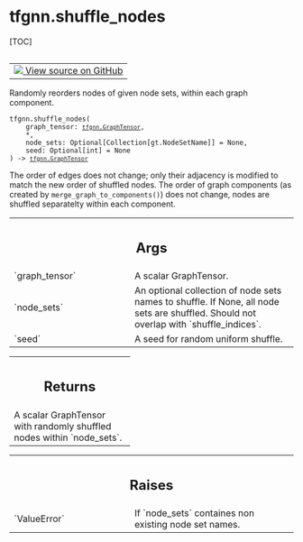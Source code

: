 # tfgnn.shuffle_nodes

[TOC]

<!-- Insert buttons and diff -->

<table class="tfo-notebook-buttons tfo-api nocontent" align="left">
<td>
  <a target="_blank" href="https://github.com/tensorflow/gnn/tree/master/tensorflow_gnn/graph/graph_tensor_ops.py#L1116-L1170">
    <img src="https://www.tensorflow.org/images/GitHub-Mark-32px.png" />
    View source on GitHub
  </a>
</td>
</table>

Randomly reorders nodes of given node sets, within each graph component.

<pre class="devsite-click-to-copy prettyprint lang-py tfo-signature-link">
<code>tfgnn.shuffle_nodes(
    graph_tensor: <a href="../tfgnn/GraphTensor.md"><code>tfgnn.GraphTensor</code></a>,
    *,
    node_sets: Optional[Collection[gt.NodeSetName]] = None,
    seed: Optional[int] = None
) -> <a href="../tfgnn/GraphTensor.md"><code>tfgnn.GraphTensor</code></a>
</code></pre>

<!-- Placeholder for "Used in" -->

The order of edges does not change; only their adjacency is modified to match
the new order of shuffled nodes. The order of graph components (as created by
`merge_graph_to_components()`) does not change, nodes are shuffled separatelty
within each component.

<!-- Tabular view -->

 <table class="responsive fixed orange">
<colgroup><col width="214px"><col></colgroup>
<tr><th colspan="2"><h2 class="add-link">Args</h2></th></tr>

<tr>
<td>
`graph_tensor`<a id="graph_tensor"></a>
</td>
<td>
A scalar GraphTensor.
</td>
</tr><tr>
<td>
`node_sets`<a id="node_sets"></a>
</td>
<td>
An optional collection of node sets names to shuffle. If None,
all node sets are shuffled.  Should not overlap with `shuffle_indices`.
</td>
</tr><tr>
<td>
`seed`<a id="seed"></a>
</td>
<td>
A seed for random uniform shuffle.
</td>
</tr>
</table>

<!-- Tabular view -->

 <table class="responsive fixed orange">
<colgroup><col width="214px"><col></colgroup>
<tr><th colspan="2"><h2 class="add-link">Returns</h2></th></tr>
<tr class="alt">
<td colspan="2">
A scalar GraphTensor with randomly shuffled nodes within `node_sets`.
</td>
</tr>

</table>

<!-- Tabular view -->

 <table class="responsive fixed orange">
<colgroup><col width="214px"><col></colgroup>
<tr><th colspan="2"><h2 class="add-link">Raises</h2></th></tr>

<tr>
<td>
`ValueError`<a id="ValueError"></a>
</td>
<td>
If `node_sets` containes non existing node set names.
</td>
</tr>
</table>

